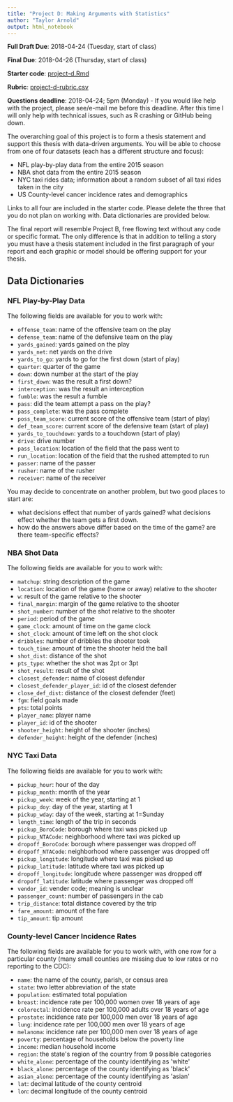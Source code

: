 ```yaml
---
title: "Project D: Making Arguments with Statistics"
author: "Taylor Arnold"
output: html_notebook
---
```


**Full Draft Due**: 2018-04-24 (Tuesday, start of class)

**Final Due**: 2018-04-26 (Thursday, start of class)

**Starter code**: <a href="https://raw.githubusercontent.com/statsmaths/stat209/master/projects/project-d.Rmd" download="project-d.Rmd" target="_blank">project-d.Rmd</a>

**Rubric**: [project-d-rubric.csv](https://github.com/statsmaths/stat209/blob/master/projects/project-d-rubric.csv)

**Questions deadline**:  2018-04-24; 5pm (Monday) - If you would like help
with the project, please see/e-mail me before this deadline. After this time
I will only help with technical issues, such as R crashing or GitHub being
down.

The overarching goal of this project is to form a thesis statement and support
this thesis with data-driven arguments. You will be able to choose from one of
four datasets (each has a different structure and focus):

- NFL play-by-play data from the entire 2015 season
- NBA shot data from the entire 2015 season
- NYC taxi rides data; information about a random subset of all taxi rides
taken in the city
- US County-level cancer incidence rates and demographics

Links to all four are included in the starter code. Please delete the three
that you do not plan on working with. Data dictionaries are provided below.

The final report will resemble Project B, free flowing text without any 
code or specific format. The only difference is that in addition to telling a
story you must have a thesis statement included in the first paragraph of your
report and each graphic or model should be offering support for your thesis.

## Data Dictionaries

### NFL Play-by-Play Data

The following fields are available for you to work with:

- `offense_team`: name of the offensive team on the play
- `defense_team`: name of the defensive team on the play
- `yards_gained`: yards gained on the play
- `yards_net`: net yards on the drive
- `yards_to_go`: yards to go for the first down (start of play)
- `quarter`: quarter of the game
- `down`: down number at the start of the play
- `first_down`: was the result a first down?
- `interception`: was the result an interception
- `fumble`: was the result a fumble
- `pass`: did the team attempt a pass on the play?
- `pass_complete`: was the pass complete
- `poss_team_score`: current score of the offensive team (start of play)
- `def_team_score`: current score of the defensive team (start of play)
- `yards_to_touchdown`: yards to a touchdown (start of play)
- `drive`: drive number
- `pass_location`: location of the field that the pass went to
- `run_location`: location of the field that the rushed attempted to run
- `passer`: name of the passer
- `rusher`: name of the rusher
- `receiver`: name of the receiver

You may decide to concentrate on another problem, but two good
places to start are:

- what decisions effect that number of yards gained? what decisions effect
whether the team gets a first down.
- how do the answers above differ based on the time of the game? are there
team-specific effects?

### NBA Shot Data

The following fields are available for you to work with:

- `matchup`: string description of the game
- `location`: location of the game (home or away) relative to the shooter
- `w`: result of the game relative to the shooter
- `final_margin`: margin of the game relative to the shooter
- `shot_number`: number of the shot relative to the shooter
- `period`: period of the game
- `game_clock`: amount of time on the game clock
- `shot_clock`: amount of time left on the shot clock
- `dribbles`: number of dribbles the shooter took
- `touch_time`: amount of time the shooter held the ball
- `shot_dist`: distance of the shot
- `pts_type`: whether the shot was 2pt or 3pt
- `shot_result`: result of the shot
- `closest_defender`: name of closest defender
- `closest_defender_player_id`: id of the closest defender
- `close_def_dist`: distance of the closest defender (feet)
- `fgm`: field goals made
- `pts`: total points
- `player_name`: player name
- `player_id`: id of the shooter
- `shooter_height`: height of the shooter (inches)
- `defender_height`: height of the defender (inches)

### NYC Taxi Data

The following fields are available for you to work with:

- `pickup_hour`: hour of the day
- `pickup_month`: month of the year
- `pickup_week`: week of the year, starting at 1
- `pickup_doy`: day of the year, starting at 1
- `pickup_wday`: day of the week, starting at 1=Sunday
- `length_time`: length of the trip in seconds
- `pickup_BoroCode`: borough where taxi was picked up
- `pickup_NTACode`: neighborhood where taxi was picked up
- `dropoff_BoroCode`: borough where passenger was dropped off
- `dropoff_NTACode`: neighborhood  where passenger was dropped off
- `pickup_longitude`: longitude where taxi was picked up
- `pickup_latitude`: latitude where taxi was picked up
- `dropoff_longitude`: longitude where passenger was dropped off
- `dropoff_latitude`: latitude where passenger was dropped off
- `vendor_id`: vender code; meaning is unclear
- `passenger_count`: number of passengers in the cab
- `trip_distance`: total distance covered by the trip
- `fare_amount`: amount of the fare
- `tip_amount`: tip amount

### County-level Cancer Incidence Rates

The following fields are available for you to work with, with one row for a
particular county (many small counties are missing due to low rates or no
reporting to the CDC):

- `name`: the name of the county, parish, or census area
- `state`: two letter abbreviation of the state
- `population`: estimated total population
- `breast`: incidence rate per 100,000 women over 18 years of age
- `colorectal`: incidence rate per 100,000 adults over 18 years of age
- `prostate`: incidence rate per 100,000 men over 18 years of age
- `lung`: incidence rate per 100,000 men over 18 years of age
- `melanoma`: incidence rate per 100,000 men over 18 years of age
- `poverty`: percentage of households below the poverty line
- `income`: median household income
- `region`: the state's region of the country from 9 possible categories
- `white_alone`: percentage of the county identifying as 'white'
- `black_alone`: percentage of the county identifying as 'black'
- `asian_alone`: percentage of the county identifying as 'asian'
- `lat`: decimal latitude of the county centroid
- `lon`: decimal longitude of the county centroid





